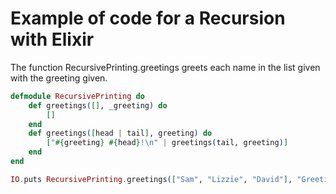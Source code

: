 # Example of code for a Recursion with Elixir

The function RecursivePrinting.greetings greets each name in the list given with the greeting given.

```elixir
defmodule RecursivePrinting do
	def greetings([], _greeting) do
		[]
	end
	def greetings([head | tail], greeting) do 
		["#{greeting} #{head}!\n" | greetings(tail, greeting)]
	end
end

IO.puts RecursivePrinting.greetings(["Sam", "Lizzie", "David"], "Greetings")
```
